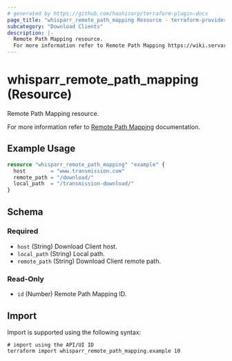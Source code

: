 ```yaml
---
# generated by https://github.com/hashicorp/terraform-plugin-docs
page_title: "whisparr_remote_path_mapping Resource - terraform-provider-whisparr"
subcategory: "Download Clients"
description: |-
  Remote Path Mapping resource.
  For more information refer to Remote Path Mapping https://wiki.servarr.com/whisparr/settings#remote-path-mappings documentation.
---
```


# whisparr_remote_path_mapping (Resource)

<!-- subcategory:Download Clients -->Remote Path Mapping resource.
For more information refer to [Remote Path Mapping](https://wiki.servarr.com/whisparr/settings#remote-path-mappings) documentation.

## Example Usage

```terraform
resource "whisparr_remote_path_mapping" "example" {
  host        = "www.transmission.com"
  remote_path = "/download/"
  local_path  = "/transmission-download/"
}
```

<!-- schema generated by tfplugindocs -->
## Schema

### Required

- `host` (String) Download Client host.
- `local_path` (String) Local path.
- `remote_path` (String) Download Client remote path.

### Read-Only

- `id` (Number) Remote Path Mapping ID.

## Import

Import is supported using the following syntax:

```shell
# import using the API/UI ID
terraform import whisparr_remote_path_mapping.example 10
```
